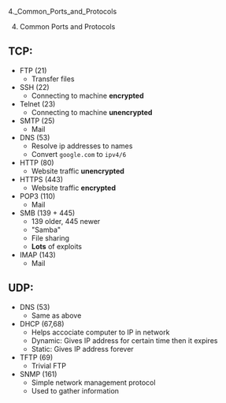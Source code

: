 4._Common_Ports_and_Protocols

4. Common Ports and Protocols

## TCP:
- FTP (21)
	- Transfer files
- SSH (22)
	- Connecting to machine **encrypted**
- Telnet (23)
	- Connecting to machine **unencrypted**
- SMTP (25)
	- Mail
- DNS (53)
	- Resolve ip addresses to names
	- Convert `google.com` to `ipv4/6`
- HTTP (80)
	- Website traffic **unencrypted**
- HTTPS (443)
	- Website traffic **encrypted**
- POP3 (110)
	- Mail
- SMB (139 + 445)
	- 139 older, 445 newer
	- "Samba"
	- File sharing
	- **Lots** of exploits
- IMAP (143)
	- Mail
## UDP:
- DNS (53)
	- Same as above
- DHCP (67,68)
	- Helps accociate computer to IP in network
	- Dynamic: Gives IP address for certain time then it expires
	- Static: Gives IP address forever
- TFTP (69)
	- Trivial FTP
- SNMP (161)
	- Simple network management protocol
	- Used to gather information
	